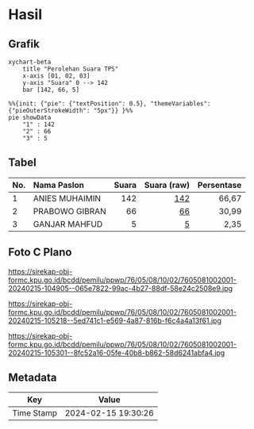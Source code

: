 # Hasil

## Grafik

```mermaid
xychart-beta
    title "Perolehan Suara TPS"
    x-axis [01, 02, 03]
    y-axis "Suara" 0 --> 142
    bar [142, 66, 5]
```

```mermaid
%%{init: {"pie": {"textPosition": 0.5}, "themeVariables": {"pieOuterStrokeWidth": "5px"}} }%%
pie showData
    "1" : 142
    "2" : 66
    "3" : 5
```

## Tabel

| No. | Nama Paslon    | Suara | Suara (raw) | Persentase |
|:--- |:-------------- | -----:| -----------:| ----------:|
| 1   | ANIES MUHAIMIN | 142   | [142][p-1]  | 66,67      |
| 2   | PRABOWO GIBRAN | 66    | [66][p-2]   | 30,99      |
| 3   | GANJAR MAHFUD  | 5     | [5][p-3]    | 2,35       |


[p-1]: https://github.com/gigit-pemilu/pemilu-2024-76-sulawesi-barat/blob/main/pilpres/hitung-suara/sub/76-sulawesi-barat/sub/05-majene/sub/08-banggae-timur/sub/1002-baruga/sub/001-tps/sub/paslon-1.txt
[p-2]: https://github.com/gigit-pemilu/pemilu-2024-76-sulawesi-barat/blob/main/pilpres/hitung-suara/sub/76-sulawesi-barat/sub/05-majene/sub/08-banggae-timur/sub/1002-baruga/sub/001-tps/sub/paslon-2.txt
[p-3]: https://github.com/gigit-pemilu/pemilu-2024-76-sulawesi-barat/blob/main/pilpres/hitung-suara/sub/76-sulawesi-barat/sub/05-majene/sub/08-banggae-timur/sub/1002-baruga/sub/001-tps/sub/paslon-3.txt

## Foto C Plano

https://sirekap-obj-formc.kpu.go.id/bcdd/pemilu/ppwp/76/05/08/10/02/7605081002001-20240215-104905--065e7822-99ac-4b27-88df-58e24c2508e9.jpg

https://sirekap-obj-formc.kpu.go.id/bcdd/pemilu/ppwp/76/05/08/10/02/7605081002001-20240215-105218--5ed741c1-e569-4a87-816b-f6c4a4a13f61.jpg

https://sirekap-obj-formc.kpu.go.id/bcdd/pemilu/ppwp/76/05/08/10/02/7605081002001-20240215-105301--8fc52a16-05fe-40b8-b862-58d6241abfa4.jpg


## Metadata

| Key        | Value               |
| ---------- | ------------------- |
| Time Stamp | 2024-02-15 19:30:26 |



